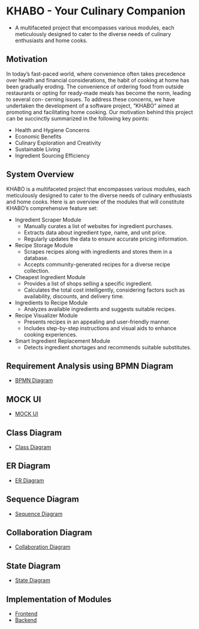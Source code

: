 # KHABO - Your Culinary Companion

- A multifaceted project that encompasses various modules, each meticulously designed to cater to the diverse needs of culinary enthusiasts
and home cooks.

## Motivation
In today’s fast-paced world, where convenience often takes precedence over
health and financial considerations, the habit of cooking at home has been
gradually eroding. The convenience of ordering food from outside restaurants
or opting for ready-made meals has become the norm, leading to several con-
cerning issues. To address these concerns, we have undertaken the development
of a software project, ”KHABO” aimed at promoting and facilitating home
cooking. Our motivation behind this project can be succinctly summarized in
the following key points:
- Health and Hygiene Concerns
- Economic Benefits
- Culinary Exploration and Creativity
- Sustainable Living
- Ingredient Sourcing Efficiency

## System Overview

KHABO is a multifaceted project that encompasses various modules, each
meticulously designed to cater to the diverse needs of culinary enthusiasts and
home cooks. Here is an overview of the modules that will constitute KHABO’s
comprehensive feature set:

- Ingredient Scraper Module
  - Manually curates a list of websites for ingredient purchases.
  - Extracts data about ingredient type, name, and unit price.
  - Regularly updates the data to ensure accurate pricing information.
- Recipe Storage Module
  - Scrapes recipes along with ingredients and stores them in a database.
  - Accepts community-generated recipes for a diverse recipe collection.
- Cheapest Ingredient Module
  - Provides a list of shops selling a specific ingredient.
  - Calculates the total cost intelligently, considering factors such as availability, discounts, and delivery time.
- Ingredients to Recipe Module
  - Analyzes available ingredients and suggests suitable recipes.
- Recipe Visualizer Module
  - Presents recipes in an appealing and user-friendly manner.
  - Includes step-by-step instructions and visual aids to enhance cooking experiences.
- Smart Ingredient Replacement Module
  - Detects ingredient shortages and recommends suitable substitutes.

## Requirement Analysis using BPMN Diagram
- [BPMN Diagram]()

## MOCK UI
- [MOCK UI]()

## Class Diagram
- [Class Diagram]()

## ER Diagram
- [ER Diagram]()

## Sequence Diagram
- [Sequence Diagram]()

## Collaboration Diagram
- [Collaboration Diagram]()

## State Diagram
- [State Diagram]()
  
## Implementation of Modules
- [Frontend]()
- [Backend]()


